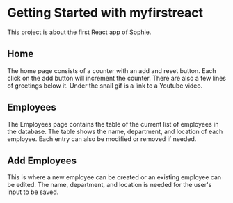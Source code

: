 # Getting Started with myfirstreact

This project is about the first React app of Sophie.

## Home
The home page consists of a counter with an add and reset button. Each click on the add button will increment the counter. There are also a few lines of greetings below it. Under the snail gif is a link to a Youtube video.

## Employees
The Employees page contains the table of the current list of employees in the database. The table shows the name, department, and location of each employee. Each entry can also be modified or removed if needed.

## Add Employees
This is where a new employee can be created or an existing employee can be edited. The name, department, and location is needed for the user's input to be saved.
